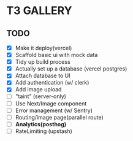 # T3 GALLERY

## TODO

* [X] Make it deploy(vercel)
* [X] Scaffold basic ui with mock data
* [X] Tidy up build process
* [X] Actually set up a database (vercel postgres)
* [X] Attach database to UI
* [X] Add authentication (w/ clerk)
* [X] Add image upload
* [ ] "taint" (server-only)
* [ ] Use Next/Image component
* [ ] Error management (w/ Sentry)
* [ ] Routing/image page(parallel route)
* [ ] **Analytics(posthog)**
* [ ] RateLimiting (upstash)
